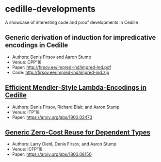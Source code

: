 # cedille-developments
A showcase of interesting code and proof developments in Cedille

## Generic derivation of induction for impredicative encodings in Cedille
* Authors: Denis Firsov and Aaron Stump
* Venue: CPP'18
* Paper: http://firsov.ee/impred-ind/impred-ind.pdf
* Code: http://firsov.ee/impred-ind/impred-ind.zip

## [Efficient Mendler-Style Lambda-Encodings in Cedille](itp18)
* Authors: Denis Firsov, Richard Blair, and Aaron Stump
* Venue: ITP'18
* Paper: https://arxiv.org/abs/1803.02473

## [Generic Zero-Cost Reuse for Dependent Types](code/icfp18)
* Authors: Larry Diehl, Denis Firsov, and Aaron Stump
* Venue: ICFP'18
* Paper: https://arxiv.org/abs/1803.08150
